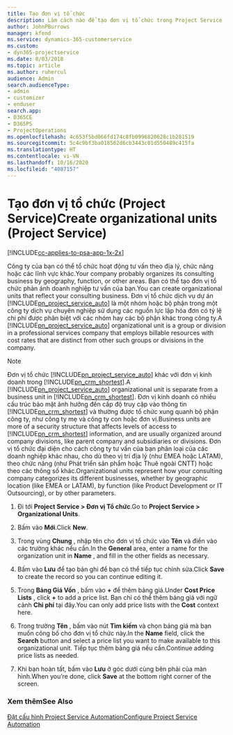 ```yaml
---
title: Tạo đơn vị tổ chức
description: Làm cách nào để tạo đơn vị tổ chức trong Project Service
author: JohnPBurrows
manager: kfend
ms.service: dynamics-365-customerservice
ms.custom:
- dyn365-projectservice
ms.date: 8/03/2018
ms.topic: article
ms.author: ruhercul
audience: Admin
search.audienceType:
- admin
- customizer
- enduser
search.app:
- D365CE
- D365PS
- ProjectOperations
ms.openlocfilehash: 4c653f5bd066fd174c8fb0996820628c1b281519
ms.sourcegitcommit: 5c4c9bf3ba018562d6cb3443c01d550489c415fa
ms.translationtype: HT
ms.contentlocale: vi-VN
ms.lasthandoff: 10/16/2020
ms.locfileid: "4087157"
---
```

# <a name="create-organizational-units-project-service"></a><span data-ttu-id="18ee8-103">Tạo đơn vị tổ chức (Project Service)</span><span class="sxs-lookup"><span data-stu-id="18ee8-103">Create organizational units (Project Service)</span></span>

[!INCLUDE[cc-applies-to-psa-app-1x-2x](../includes/cc-applies-to-psa-app-1x-2x.md)]

<span data-ttu-id="18ee8-104">Công ty của bạn có thể tổ chức hoạt động tư vấn theo địa lý, chức năng hoặc các lĩnh vực khác.</span><span class="sxs-lookup"><span data-stu-id="18ee8-104">Your company probably organizes its consulting business by geography, function, or other areas.</span></span> <span data-ttu-id="18ee8-105">Bạn có thể tạo đơn vị tổ chức phản ánh doanh nghiệp tư vấn của bạn.</span><span class="sxs-lookup"><span data-stu-id="18ee8-105">You can create organizational units that reflect your consulting business.</span></span> <span data-ttu-id="18ee8-106">Đơn vị tổ chức dịch vụ dự án [!INCLUDE[pn_project_service_auto](../includes/pn-project-service-auto.md)] là một nhóm hoặc bộ phận trong một công ty dịch vụ chuyên nghiệp sử dụng các nguồn lực lập hóa đơn có tỷ lệ chi phí được phân biệt với các nhóm hay các bộ phận khác trong công ty.</span><span class="sxs-lookup"><span data-stu-id="18ee8-106">A [!INCLUDE[pn_project_service_auto](../includes/pn-project-service-auto.md)] organizational unit is a group or division in a professional services company that employs billable resources with cost rates that are distinct from other such groups or divisions in the company.</span></span>  
  
> [!NOTE]
>  <span data-ttu-id="18ee8-107">Đơn vị tổ chức [!INCLUDE[pn_project_service_auto](../includes/pn-project-service-auto.md)] khác với đơn vị kinh doanh trong [!INCLUDE[pn_crm_shortest](../includes/pn-crm-shortest.md)].</span><span class="sxs-lookup"><span data-stu-id="18ee8-107">A [!INCLUDE[pn_project_service_auto](../includes/pn-project-service-auto.md)] organizational unit is separate from a business unit in [!INCLUDE[pn_crm_shortest](../includes/pn-crm-shortest.md)].</span></span> <span data-ttu-id="18ee8-108">Đơn vị kinh doanh có nhiều cấu trúc bảo mật ảnh hưởng đến cấp độ truy cập vào thông tin [!INCLUDE[pn_crm_shortest](../includes/pn-crm-shortest.md)] và thường được tổ chức xung quanh bộ phận công ty, như công ty mẹ và công ty con hoặc đơn vị.</span><span class="sxs-lookup"><span data-stu-id="18ee8-108">Business units are more of a security structure that affects levels of access to [!INCLUDE[pn_crm_shortest](../includes/pn-crm-shortest.md)] information, and are usually organized around company divisions, like parent company and subsidiaries or divisions.</span></span> <span data-ttu-id="18ee8-109">Đơn vị tổ chức đại diện cho cách công ty tư vấn của bạn phân loại của các doanh nghiệp khác nhau, cho dù theo vị trí địa lý (như EMEA hoặc LATAM), theo chức năng (như Phát triển sản phẩm hoặc Thuê ngoài CNTT) hoặc theo các thông số khác.</span><span class="sxs-lookup"><span data-stu-id="18ee8-109">Organizational units represent how your consulting company categorizes its different businesses, whether by geographic location (like EMEA or LATAM), by function (like Product Development or IT Outsourcing), or by other parameters.</span></span>  
  
1.  <span data-ttu-id="18ee8-110">Đi tới **Project Service > Đơn vị Tổ chức**.</span><span class="sxs-lookup"><span data-stu-id="18ee8-110">Go to **Project Service > Organizational Units**.</span></span>  
  
2.  <span data-ttu-id="18ee8-111">Bấm vào **Mới**.</span><span class="sxs-lookup"><span data-stu-id="18ee8-111">Click **New**.</span></span>  
  
3.  <span data-ttu-id="18ee8-112">Trong vùng **Chung** , nhập tên cho đơn vị tổ chức vào **Tên** và điền vào các trường khác nếu cần.</span><span class="sxs-lookup"><span data-stu-id="18ee8-112">In the **General** area, enter a name for the organization unit in **Name** , and fill in the other fields as necessary.</span></span>  
  
4.  <span data-ttu-id="18ee8-113">Bấm vào **Lưu** để tạo bản ghi để bạn có thể tiếp tục chỉnh sửa.</span><span class="sxs-lookup"><span data-stu-id="18ee8-113">Click **Save** to create the record so you can continue editing it.</span></span>  
  
5.  <span data-ttu-id="18ee8-114">Trong **Bảng Giá Vốn** , bấm vào **+** để thêm bảng giá.</span><span class="sxs-lookup"><span data-stu-id="18ee8-114">Under **Cost Price Lists** , click **+** to add a price list.</span></span> <span data-ttu-id="18ee8-115">Bạn chỉ có thể thêm bảng giá với ngữ cảnh **Chi phí** tại đây.</span><span class="sxs-lookup"><span data-stu-id="18ee8-115">You can only add price lists with the **Cost** context here.</span></span>  
  
6.  <span data-ttu-id="18ee8-116">Trong trường **Tên** , bấm vào nút **Tìm kiếm** và chọn bảng giá mà bạn muốn công bố cho đơn vị tổ chức này.</span><span class="sxs-lookup"><span data-stu-id="18ee8-116">In the **Name** field, click the **Search** button and select a price list you want to make available to this organizational unit.</span></span> <span data-ttu-id="18ee8-117">Tiếp tục thêm bảng giá nếu cần.</span><span class="sxs-lookup"><span data-stu-id="18ee8-117">Continue adding price lists as needed.</span></span>  
  
7.  <span data-ttu-id="18ee8-118">Khi bạn hoàn tất, bấm vào **Lưu** ở góc dưới cùng bên phải của màn hình.</span><span class="sxs-lookup"><span data-stu-id="18ee8-118">When you’re done, click **Save** at the bottom right corner of the screen.</span></span>  
  
### <a name="see-also"></a><span data-ttu-id="18ee8-119">Xem thêm</span><span class="sxs-lookup"><span data-stu-id="18ee8-119">See Also</span></span>  
 [<span data-ttu-id="18ee8-120">Đặt cấu hình Project Service Automation</span><span class="sxs-lookup"><span data-stu-id="18ee8-120">Configure Project Service Automation</span></span>](../psa/configure.md)
